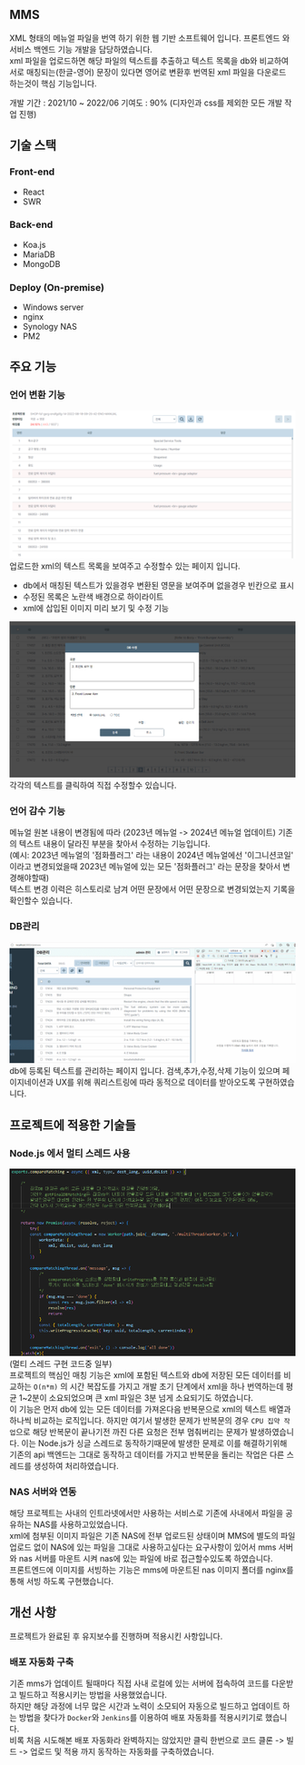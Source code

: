 ## MMS
XML 형태의 메뉴얼 파일을 번역 하기 위한 웹 기반 소프트웨어 입니다. 프론트엔드 와 서비스 백엔드 기능 개발을 담당하였습니다.  
xml 파일을 업로드하면 해당 파일의 텍스트를 추출하고 텍스트 목록을 db와 비교하여 서로 매칭되는(한글-영어) 문장이 있다면 영어로 변환후 번역된 xml 파일을 다운로드 하는것이 핵심 기능입니다.
  
개발 기간 : 2021/10 ~ 2022/06 기여도 : 90% (디자인과 css를 제외한 모든 개발 작업 진행)

## 기술 스택
### Front-end
* React
* SWR

### Back-end
* Koa.js
* MariaDB
* MongoDB

### Deploy (On-premise)
* Windows server
* nginx
* Synology NAS
* PM2

## 주요 기능
### 언어 변환 기능
![changePage](https://github.com/pizza7311/portfolio/blob/main/2022/mms/images/langChange.png)  
업로드한 xml의 텍스트 목록을 보여주고 수정할수 있는 페이지 입니다.  
* db에서 매칭된 텍스트가 있을경우 변환된 영문을 보여주며 없을경우 빈칸으로 표시  
* 수정된 목록은 노란색 배경으로 하이라이트
* xml에 삽입된 이미지 미리 보기 및 수정 기능

![changePage2](https://github.com/pizza7311/portfolio/blob/main/2022/mms/images/langChange2.png)  
각각의 텍스트를 클릭하여 직접 수정할수 있습니다.

### 언어 감수 기능
메뉴얼 원본 내용이 변경됨에 따라 (2023년 메뉴얼 -> 2024년 메뉴얼 업데이트)
기존의 텍스트 내용이 달라진 부분을 찾아서 수정하는 기능입니다.  
(예시: 2023년 메뉴얼의 '점화플러그' 라는 내용이 2024년 메뉴얼에선 '이그니션코일' 이라고 변경되었을때 2023년 메뉴얼에 있는 모든 '점화플러그' 라는 문장을 찾아서 변경해야할때)  
텍스트 변경 이력은 히스토리로 남겨 어떤 문장에서 어떤 문장으로 변경되었는지 기록을 확인할수 있습니다.


### DB관리 
![dbManage](https://github.com/pizza7311/portfolio/blob/main/2022/mms/images/dynamicURLQuery.gif)  
db에 등록된 텍스트를 관리하는 페이지 입니다. 검색,추가,수정,삭제 기능이 있으며 페이지네이션과 UX를 위해 쿼리스트링에 따라 동적으로 데이터를 받아오도록 구현하였습니다.  


## 프로젝트에 적용한 기술들

### Node.js 에서 멀티 스레드 사용
![multiThreads](https://github.com/pizza7311/portfolio/blob/main/2022/mms/images/multiThread.png)  
(멀티 스레드 구현 코드중 일부)  
프로젝트의 핵심인 매칭 기능은 xml에 포함된 텍스트와 db에 저장된 모든 데이터를 비교하는 `O(n*m)` 의 시간 복잡도를 가지고 개발 초기 단계에서 xml을 하나 번역하는데 평균 1~2분이 소요되었으며 큰 xml 파일은 3분 넘게 소요되기도 하였습니다.  
이 기능은 먼저 db에 있는 모든 데이터를 가져온다음 반복문으로 xml의 텍스트 배열과 하나씩 비교하는 로직입니다. 하지만 여기서 발생한 문제가 반복문의 경우 `CPU 집약 작업`으로 해당 반복문이 끝나기전 까진 다른 요청은 전부 멈춰버리는 문제가 발생하였습니다. 이는 Node.js가 싱글 스레드로 동작하기때문에 발생한 문제로 이를 해결하기위해 기존의 api 백엔드는 그대로 동작하고 데이터를 가지고 반복문을 돌리는 작업은 다른 스레드를 생성하여 처리하였습니다.  

### NAS 서버와 연동
해당 프로젝트는 사내의 인트라넷에서만 사용하는 서비스로 기존에 사내에서 파일을 공유하는 NAS를 사용하고있었습니다.  
xml에 첨부된 이미지 파일은 기존 NAS에 전부 업로드된 상태이며 MMS에 별도의 파일 업로드 없이 NAS에 있는 파일을 그대로 사용하고싶다는 요구사항이 있어서 mms 서버와 nas 서버를 마운트 시켜 nas에 있는 파일에 바로 접근할수있도록 하였습니다.  
프론트엔드에 이미지를 서빙하는 기능은 mms에 마운트된 nas 이미지 폴더를 nginx를 통해 서빙 하도록 구현했습니다.

## 개선 사항
프로젝트가 완료된 후 유지보수를 진행하며 적용시킨 사항입니다.  

### 배포 자동화 구축
기존 mms가 업데이트 될때마다 직접 사내 로컬에 있는 서버에 접속하여 코드를 다운받고 빌드하고 적용시키는 방법을 사용했었습니다.  
하지만 해당 과정에 너무 많은 시간과 노력이 소모되어 자동으로 빌드하고 업데이트 하는 방법을 찾다가 `Docker`와 `Jenkins`를 이용하여 배포 자동화를 적용시키기로 했습니다.  
비록 처음 시도해본 배포 자동화라 완벽하지는 않았지만 클릭 한번으로 코드 클론 -> 빌드 -> 업로드 및 적용 까지 동작하는 자동화를 구축하였습니다.
